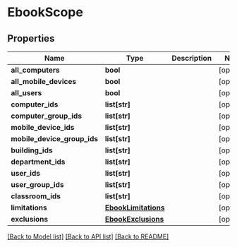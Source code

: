 # EbookScope

## Properties
Name | Type | Description | Notes
------------ | ------------- | ------------- | -------------
**all_computers** | **bool** |  | [optional] 
**all_mobile_devices** | **bool** |  | [optional] 
**all_users** | **bool** |  | [optional] 
**computer_ids** | **list[str]** |  | [optional] 
**computer_group_ids** | **list[str]** |  | [optional] 
**mobile_device_ids** | **list[str]** |  | [optional] 
**mobile_device_group_ids** | **list[str]** |  | [optional] 
**building_ids** | **list[str]** |  | [optional] 
**department_ids** | **list[str]** |  | [optional] 
**user_ids** | **list[str]** |  | [optional] 
**user_group_ids** | **list[str]** |  | [optional] 
**classroom_ids** | **list[str]** |  | [optional] 
**limitations** | [**EbookLimitations**](EbookLimitations.md) |  | [optional] 
**exclusions** | [**EbookExclusions**](EbookExclusions.md) |  | [optional] 

[[Back to Model list]](../README.md#documentation-for-models) [[Back to API list]](../README.md#documentation-for-api-endpoints) [[Back to README]](../README.md)


